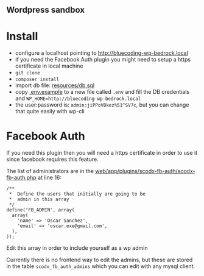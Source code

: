 ## Wordpress sandbox

# Install

- configure a localhost pointing to http://bluecoding-wp-bedrock.local
- if you need the Facebook Auth plugin you might need to setup a https certificate in local machine
- `git clone`
- `composer install`
- import db file: [resources/db.sql](resources/db.sql)
- copy [.env.example](.env.example) to a new file called `.env` and fill the DB credentials and `WP_HOME=http://bluecoding-wp-bedrock.local`
- the user:password is: `admin:jiPPoVBkez%51^SV7c`, but you can change that quite easily with wp-cli


# Facebook Auth

If you need this plugin then you will need a https certificate in order to use it since facebook requires this feature.

The list of administrators are in the [web/app/plugins/scodx-fb-auth/scodx-fb-auth.php](web/app/plugins/scodx-fb-auth/scodx-fb-auth.php) at line 16:

```
/**
 *  Define the users that initially are going to be
 *  admin in this array
 */
define('FB_ADMIN', array(
  array(
    'name' => 'Oscar Sanchez',
    'email' => 'oscar.exe@gmail.com',
  ),
));
```
Edit this array in order to include yourself as a wp admin

Currently there is no frontend way to edit the admins, but these are stored in the table `scodx_fb_auth_admins` which you can edit with any mysql client.
